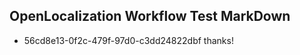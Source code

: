 ## OpenLocalization Workflow Test MarkDown
* 56cd8e13-0f2c-479f-97d0-c3dd24822dbf thanks!

<!--HONumber=Jul16_HO5-->


